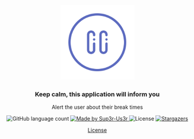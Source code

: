<h1 align="center">
  <img alt="Set Breaks" src="https://raw.githubusercontent.com/Sup3r-Us3r/setbreaks/master/assets/pause.png" width="200px" />
</h1>

<h3 align="center">Keep calm, this application will inform you</h3>

<p align="center">Alert the user about their break times</p>

<p align="center">
  <img alt="GitHub language count" src="https://img.shields.io/github/languages/count/Sup3r-Us3r/setbreaks?color=%2304D361">

  <a href="https://github.com/Sup3r-Us3r">
    <img alt="Made by Sup3r-Us3r" src="https://img.shields.io/badge/made%20by-Sup3r%20Us3r-%2304D361">
  </a>

  <img alt="License" src="https://img.shields.io/badge/license-MIT-%2304D361">

  <a href="https://github.com/Sup3r-Us3r/setbreaks/stargazers">
    <img alt="Stargazers" src="https://img.shields.io/github/stars/Sup3r-Us3r/setbreaks?style=social">
  </a>
</p>

<p align="center">
  <a href="https://github.com/Sup3r-Us3r/setbreaks/blob/master/LICENSE" target="_blank">License</a>
</p>
